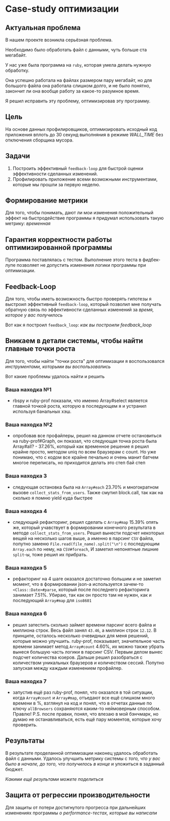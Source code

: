 # Case-study оптимизации

## Актуальная проблема
В нашем проекте возникла серьёзная проблема.

Необходимо было обработать файл с данными, чуть больше ста мегабайт.

У нас уже была программа на `ruby`, которая умела делать нужную обработку.

Она успешно работала на файлах размером пару мегабайт, но для большого файла она работала слишком долго, и не было понятно, закончит ли она вообще работу за какое-то разумное время.

Я решил исправить эту проблему, оптимизировав эту программу.

## Цель

На основе данных профилировщиков, оптимизировать исходный код приложения вплоть до 30 секунд выполняния в режиме *WALL_TIME* без отключения сборщика мусора.

## Задачи

1. Построить эффективный `feedback-loop` для быстрой оценки эффективности сделанных изменений.
2. Профилировать приложение всеми возможными инструментами, которые мы прошли за первую неделю.

## Формирование метрики
Для того, чтобы понимать, дают ли мои изменения положительный эффект на быстродействие программы я придумал использовать такую метрику: *временная*

## Гарантия корректности работы оптимизированной программы
Программа поставлялась с тестом. Выполнение этого теста в фидбек-лупе позволяет не допустить изменения логики программы при оптимизации.

## Feedback-Loop
Для того, чтобы иметь возможность быстро проверять гипотезы я выстроил эффективный `feedback-loop`, который позволил мне получать обратную связь по эффективности сделанных изменений за *время, которое у вас получилось*

Вот как я построил `feedback_loop`: *как вы построили feedback_loop*

## Вникаем в детали системы, чтобы найти главные точки роста
Для того, чтобы найти "точки роста" для оптимизации я воспользовался *инструментами, которыми вы воспользовались*

Вот какие проблемы удалось найти и решить

### Ваша находка №1
- rbspy и ruby-prof показали, что именно Array#select является главной точкой роста, которую в последующем я и устранил используя банальных хэш.

### Ваша находка №2
- опробовав все профайлеры, решил на данном отчете остановиться на ruby-prof#Graph, он показал, что следующая точка роста была Array#all? - 37.26%, который как временное решение я решил крайне просто, методом uniq по всем браузерам с count. Но уже понимаю, что с кодом все крайне печально и очень манит батчем многое переписать, но приходится делать это степ бай степ

### Ваша находка 3
- следующая остановка была на `Array#each` 23.70% и многократном вызове `collect_stats_from_users`. Также смутил block.call, так как на сколько я помню yield куда быстрее

### Ваша находка 4
- следующий рефакторинг, решил сделать с `Array#map` 15.39%	опять же, который учавствует в формировании конечного результата в методе `collect_stats_from_users`. Решил вынести подсчет некоторых вещей на несколько шагов выше, а именно в парсинг `CSV` файла, попутно заменю `File.read(file_name).split("\n")` с последующим `Array.each` по нему, на `CSV#foreach`, И заметил непонятные лишние `split`-ы, тоже решил их прибрать.

### Ваша находка 5
- рефакторинг на 4 шаге оказался достаточно большим и не заметил момент, что в формировании json-а используется зачем-то `<Class::Date>#parse`, который после последнего рефакторинга занимает 7.51%. Убираю, так как он просто там не нужен, как и последующий `Array#map` для `iso8601`

### Ваша находка 6
-  решил затестить сколько займет времени парсинг всего файла и миллиона строк. Весь файл занял `43.46`, а миллион строк `12.12`. В принципе, осталось несколько очевидных для меня решений, которые можно улучшить. ruby-prof, показывает, значительное часть времени занимает метод `Array#count` 4.60%, их можно также убрать вынеся большую часть логики в парсинг CSV. Первым делом вынес подсчет количества юзеров. Дальше решил разобраться с количеством уникальных браузеров и количеством сессий. Попутно запуская между каждым изменением профайлер.

### Ваша находка 7
- запустив ещё раз ruby-prof, понял, что оказался в той ситуации, когда `Array#count` и `Array#map`, отъедают все ещё слишком много времени в %, взглянул на код и понял, что в отчетах данные по ключу `allBrowsers` сохраняются каким-то неймоверным способом. Правлю!
P.S. после правки, понял, что влезаю в мой бэнчмарк, но думаю не останавливаться, есть ещё пару моментов, которые хочу проверить.

## Результаты
В результате проделанной оптимизации наконец удалось обработать файл с данными.
Удалось улучшить метрику системы с *того, что у вас было в начале, до того, что получилось в конце* и уложиться в заданный бюджет.

*Какими ещё результами можете поделиться*

## Защита от регрессии производительности
Для защиты от потери достигнутого прогресса при дальнейших изменениях программы *о performance-тестах, которые вы написали*

